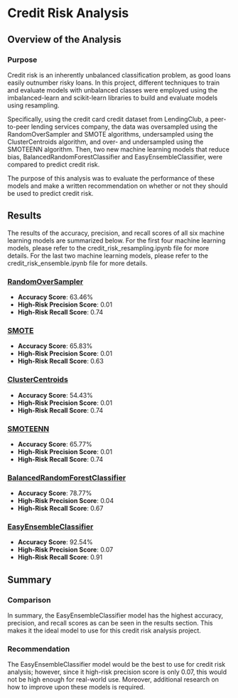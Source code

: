 # Credit Risk Analysis

## Overview of the Analysis
### Purpose
Credit risk is an inherently unbalanced classification problem, as good loans easily outnumber risky loans. In this project, different techniques to train and evaluate models with unbalanced classes were employed using the imbalanced-learn and scikit-learn libraries to build and evaluate models using resampling.

Specifically, using the credit card credit dataset from LendingClub, a peer-to-peer lending services company, the data was oversampled using the RandomOverSampler and SMOTE algorithms, undersampled using the ClusterCentroids algorithm, and over- and undersampled using the SMOTEENN algorithm. Then, two new machine learning models that reduce bias, BalancedRandomForestClassifier and EasyEnsembleClassifier, were compared to predict credit risk.

The purpose of this analysis was to evaluate the performance of these models and make a written recommendation on whether or not they should be used to predict credit risk.

## Results
The results of the accuracy, precision, and recall scores of all six machine learning models are summarized below. For the first four machine learning models, please refer to the credit_risk_resampling.ipynb file for more details. For the last two machine learning models, please refer to the credit_risk_ensemble.ipynb file for more details.

### [RandomOverSampler](https://imbalanced-learn.org/stable/references/generated/imblearn.over_sampling.RandomOverSampler.html)
* **Accuracy Score**: 63.46%
* **High-Risk Precision Score**: 0.01
* **High-Risk Recall Score**: 0.74

### [SMOTE](https://imbalanced-learn.org/stable/references/generated/imblearn.over_sampling.SMOTE.html)
* **Accuracy Score**: 65.83%
* **High-Risk Precision Score**: 0.01
* **High-Risk Recall Score**: 0.63

### [ClusterCentroids](https://imbalanced-learn.org/stable/references/generated/imblearn.under_sampling.ClusterCentroids.html)
* **Accuracy Score**: 54.43%
* **High-Risk Precision Score**: 0.01
* **High-Risk Recall Score**: 0.74

### [SMOTEENN](https://imbalanced-learn.org/stable/references/generated/imblearn.combine.SMOTEENN.html)
* **Accuracy Score**: 65.77%
* **High-Risk Precision Score**: 0.01
* **High-Risk Recall Score**: 0.74

### [BalancedRandomForestClassifier](https://imbalanced-learn.org/stable/references/generated/imblearn.ensemble.BalancedRandomForestClassifier.html)
* **Accuracy Score**: 78.77%
* **High-Risk Precision Score**: 0.04
* **High-Risk Recall Score**: 0.67

### [EasyEnsembleClassifier](https://imbalanced-learn.org/stable/references/generated/imblearn.ensemble.EasyEnsembleClassifier.html)
* **Accuracy Score**: 92.54%
* **High-Risk Precision Score**: 0.07
* **High-Risk Recall Score**: 0.91

## Summary
### Comparison
In summary, the EasyEnsembleClassifier model has the highest accuracy, precision, and recall scores as can be seen in the results section. This makes it the ideal model to use for this credit risk analysis project.

### Recommendation
The EasyEnsembleClassifier model would be the best to use for credit risk analysis; however, since it high-risk precision score is only 0.07, this would not be high enough for real-world use. Moreover, additional research on how to improve upon these models is required.
